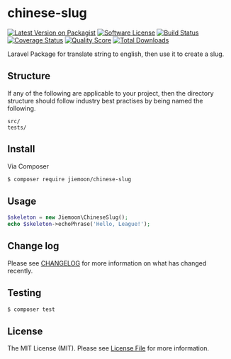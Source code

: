 # chinese-slug

[![Latest Version on Packagist][ico-version]][link-packagist]
[![Software License][ico-license]](LICENSE.md)
[![Build Status][ico-travis]][link-travis]
[![Coverage Status][ico-scrutinizer]][link-scrutinizer]
[![Quality Score][ico-code-quality]][link-code-quality]
[![Total Downloads][ico-downloads]][link-downloads]

Laravel Package for translate string to english, then use it to create a slug.

## Structure

If any of the following are applicable to your project, then the directory structure should follow industry best practises by being named the following.

```
src/
tests/
```


## Install

Via Composer

``` bash
$ composer require jiemoon/chinese-slug
```

## Usage

``` php
$skeleton = new Jiemoon\ChineseSlug();
echo $skeleton->echoPhrase('Hello, League!');
```

## Change log

Please see [CHANGELOG](CHANGELOG.md) for more information on what has changed recently.

## Testing

``` bash
$ composer test
```

## License

The MIT License (MIT). Please see [License File](LICENSE.md) for more information.

[ico-version]: https://img.shields.io/packagist/v/jiemoon/chinese-slug.svg?style=flat-square
[ico-license]: https://img.shields.io/badge/license-MIT-brightgreen.svg?style=flat-square
[ico-travis]: https://img.shields.io/travis/jiemoon/chinese-slug/master.svg?style=flat-square
[ico-scrutinizer]: https://img.shields.io/scrutinizer/coverage/g/jiemoon/chinese-slug.svg?style=flat-square
[ico-code-quality]: https://img.shields.io/scrutinizer/g/jiemoon/chinese-slug.svg?style=flat-square
[ico-downloads]: https://img.shields.io/packagist/dt/jiemoon/chinese-slug.svg?style=flat-square

[link-packagist]: https://packagist.org/packages/jiemoon/chinese-slug
[link-travis]: https://travis-ci.org/jiemoon/chinese-slug
[link-scrutinizer]: https://scrutinizer-ci.com/g/jiemoon/chinese-slug/code-structure
[link-code-quality]: https://scrutinizer-ci.com/g/jiemoon/chinese-slug
[link-downloads]: https://packagist.org/packages/jiemoon/chinese-slug
[link-contributors]: ../../contributors
